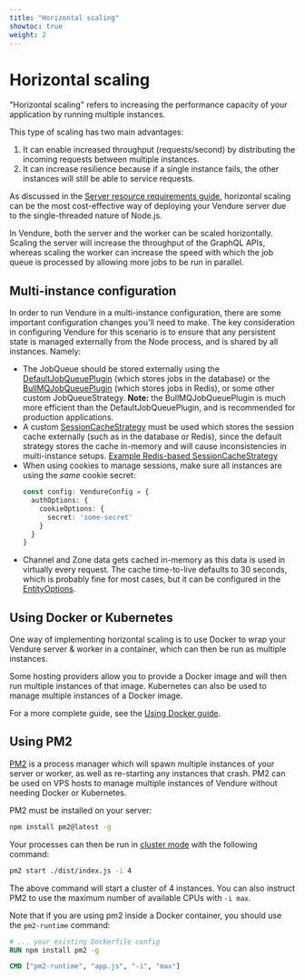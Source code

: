 ```yaml
---
title: "Horizontal scaling"
showtoc: true
weight: 2
---
```


# Horizontal scaling

"Horizontal scaling" refers to increasing the performance capacity of your application by running multiple instances.

This type of scaling has two main advantages:

1. It can enable increased throughput (requests/second) by distributing the incoming requests between multiple instances.
2. It can increase resilience because if a single instance fails, the other instances will still be able to service requests.

As discussed in the [Server resource requirements guide](/guides/deployment/server-resource-requirements), horizontal scaling can be the most cost-effective way of deploying your Vendure server due to the single-threaded nature of Node.js.

In Vendure, both the server and the worker can be scaled horizontally. Scaling the server will increase the throughput of the GraphQL APIs, whereas scaling the worker can increase the speed with which the job queue is processed by allowing more jobs to be run in parallel.

## Multi-instance configuration

In order to run Vendure in a multi-instance configuration, there are some important configuration changes you'll need to make. The key consideration in configuring Vendure for this scenario is to ensure that any persistent state is managed externally from the Node process, and is shared by all instances. Namely:

* The JobQueue should be stored externally using the [DefaultJobQueuePlugin](/reference/typescript-api/job-queue/default-job-queue-plugin/) (which stores jobs in the database) or the [BullMQJobQueuePlugin](/reference/core-plugins/job-queue-plugin/bull-mqjob-queue-plugin) (which stores jobs in Redis), or some other custom JobQueueStrategy. **Note:** the BullMQJobQueuePlugin is much more efficient than the DefaultJobQueuePlugin, and is recommended for production applications.
* A custom [SessionCacheStrategy](/reference/typescript-api/auth/session-cache-strategy/) must be used which stores the session cache externally (such as in the database or Redis), since the default strategy stores the cache in-memory and will cause inconsistencies in multi-instance setups. [Example Redis-based SessionCacheStrategy](/reference/typescript-api/auth/session-cache-strategy/)
* When using cookies to manage sessions, make sure all instances are using the _same_ cookie secret:
    ```ts title="src/vendure-config.ts"
    const config: VendureConfig = {
      authOptions: {
        cookieOptions: {
          secret: 'some-secret'
        }
      }
    }
    ```
* Channel and Zone data gets cached in-memory as this data is used in virtually every request. The cache time-to-live defaults to 30 seconds, which is probably fine for most cases, but it can be configured in the [EntityOptions](/reference/typescript-api/configuration/entity-options/#channelcachettl).

## Using Docker or Kubernetes

One way of implementing horizontal scaling is to use Docker to wrap your Vendure server & worker in a container, which can then be run as multiple instances.

Some hosting providers allow you to provide a Docker image and will then run multiple instances of that image. Kubernetes can also be used to manage multiple instances
of a Docker image.

For a more complete guide, see the [Using Docker guide](/guides/deployment/using-docker).

## Using PM2

[PM2](https://pm2.keymetrics.io/) is a process manager which will spawn multiple instances of your server or worker, as well as re-starting any instances that crash. PM2 can be used on VPS hosts to manage multiple instances of Vendure without needing Docker or Kubernetes.

PM2 must be installed on your server:

```sh
npm install pm2@latest -g
```

Your processes can then be run in [cluster mode](https://pm2.keymetrics.io/docs/usage/cluster-mode/) with the following command:

```sh
pm2 start ./dist/index.js -i 4
```

The above command will start a cluster of 4 instances. You can also instruct PM2 to use the maximum number of available CPUs with `-i max`.

Note that if you are using pm2 inside a Docker container, you should use the `pm2-runtime` command:

```dockerfile
# ... your existing Dockerfile config
RUN npm install pm2 -g

CMD ["pm2-runtime", "app.js", "-i", "max"]
```
